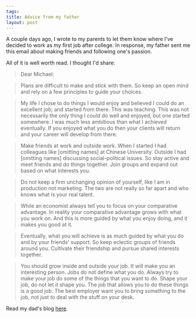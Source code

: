 ```yaml
--- 
tags: 
title: Advice from my father
layout: post
---
```

A couple days ago, I wrote to my parents to let them know where I've decided
to work as my first job after college. In response, my father sent me this
email about making friends and following one's passion.

All of it is well worth read. I thought I'd share:

> Dear Michael:

>

> Plans are difficult to make and stick with them. So keep an open mind and
rely on a few principles to guide your choices.

>

> My life I chose to do things I would enjoy and believed I could do an
excellent job; and started from there. This was teaching. This was not
necessarily the only thing I could do well and enjoyed, but one started
somewhere. I was much less ambitious than what I achieved eventually. If you
enjoyed what you do then your clients will return and your career will develop
from there.

>

> Make friends at work and outside work. When I started I had colleagues like
[omitting names] at Chinese University. Outside I had [omitting names]
discussing social-political issues. So stay active and meet friends and do
things together. Join groups and expand out based on what interests you.

>

> Do not keep a firm unchanging opinion of yourself, like I am in production
not marketing. The two are not really so far apart and who knows what is your
real talent.

>

> While an economist always tell you to focus on your comparative advantage.
In reality your comparative advantage grows with what you work on. And this is
more guided by what you enjoy doing, and it makes you good at it.

>

> Eventually, what you will achieve is as much guided by what you do and by
your friends' support. So keep eclectic groups of friends around you.
Cultivate their friendship and pursue shared interests together.

>

> You should grow inside and outside your job. It will make you an interesting
person. Jobs do not define what you do. Always try to make your job do some of
the things that you want to do. Shape your job, do not let it shape you. The
job that allows you to do these things is a good job. The best employer want
you to bring something to the job, not just to deal with the stuff on your
desk.

Read my dad's blog [here](http://www.wangyujian.com/?lang=en).

